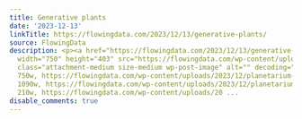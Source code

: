```yaml
---
title: Generative plants
date: '2023-12-13'
linkTitle: https://flowingdata.com/2023/12/13/generative-plants/
source: FlowingData
description: <p><a href="https://flowingdata.com/2023/12/13/generative-plants/"><img
  width="750" height="403" src="https://flowingdata.com/wp-content/uploads/2023/12/planetarium-Max-Richter-750x403.png"
  class="attachment-medium size-medium wp-post-image" alt="" decoding="async" srcset="https://flowingdata.com/wp-content/uploads/2023/12/planetarium-Max-Richter-750x403.png
  750w, https://flowingdata.com/wp-content/uploads/2023/12/planetarium-Max-Richter-1090x586.png
  1090w, https://flowingdata.com/wp-content/uploads/2023/12/planetarium-Max-Richter-210x113.png
  210w, https://flowingdata.com/wp-content/uploads/20 ...
disable_comments: true
---
```

<p><a href="https://flowingdata.com/2023/12/13/generative-plants/"><img width="750" height="403" src="https://flowingdata.com/wp-content/uploads/2023/12/planetarium-Max-Richter-750x403.png" class="attachment-medium size-medium wp-post-image" alt="" decoding="async" srcset="https://flowingdata.com/wp-content/uploads/2023/12/planetarium-Max-Richter-750x403.png 750w, https://flowingdata.com/wp-content/uploads/2023/12/planetarium-Max-Richter-1090x586.png 1090w, https://flowingdata.com/wp-content/uploads/2023/12/planetarium-Max-Richter-210x113.png 210w, https://flowingdata.com/wp-content/uploads/20 ...